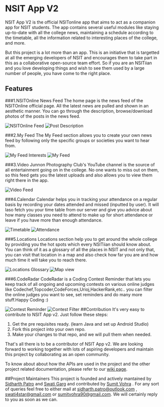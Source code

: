 # NSIT App V2
NSIT App V2 is the official NSITonline app that aims to act as a companion app for NSIT students. The app contains several useful modules like staying up-to-date with all the college news, maintaining a schedule according to the timetable, all the information related to interesting places of the college, and more.

But this project is a lot more than an app. This is an initiative that is targetted at all the emerging developers of NSIT and encourages them to take part in this as a collaborative open-source team effort. So if you are an NSITiian and you love developing things and wish to see them used by a large number of people, you have come to the right place. 

## Features
###1.NSITOnline News Feed
The home page is the news feed of the NSITOnline official page. All the latest news are pulled and shown in an aesthetic manner. You can go through the description, browse/download photos of the posts in the news feed.

![NSITOnline Feed](/../master/app/src/main/res/drawable/1.png "NSITOnline Feed" )
![Post Description](/../master/app/src/main/res/drawable/7.png "Post Description")

###2.My Feed
The My Feed section allows you to create your own news feed by following only the specific groups or societies you want to hear from.

![My Feed Interests](/../master/app/src/main/res/drawable/2.png "My Feed Interests")
![My Feed](/../master/app/src/main/res/drawable/3.png "My Feed")

###3.Video
Junnon Photography Club's YouTube channel is the source of all entertainment going on in the college. No one wants to miss out on them, so this feed gets you the latest uploads and also allows you to view them right there in the app. 

![Video Feed](/../master/app/src/main/res/drawable/4.png "Video Feed")

###4.Calendar
Calendar helps you in tracking your attendance on a regular basis by recording your dates attended and missed (inputted by user). It will laso fetch you your time table from our server and give you advice about how many classes you need to attend to make up for short attendance or leave if you have more than enough attendance.

![Timetable](/../master/app/src/main/res/drawable/5.png "Timetable")
![Attendance](/../master/app/src/main/res/drawable/6.png "Attendance")

###5.Locations
Locations section help you to get around the whole college by providing you the hot spots which every NSITiian should know about. You can think of it as a glossary of all the places in NSIT and not only that, you can visit that location in a map and also check how far you are and how much time it will take you to reach there.

![Locations Glossary](/../master/app/src/main/res/drawable/8.png "Locations Glossary")
![Map view](/../master/app/src/main/res/drawable/9.png "Map view")

###6.CodeRadar 
CodeRadar is a Coding Contest Reminder that lets you keep track of all ongoing and upcoming contests on various online judges like Codechef,Topcoder,CodeForces,Urioj,HackerRank,etc..  you can filter the online judges you want to see, set reminders and do many more stuff.Happy Coding :)

![Contest Reminder](/../master/app/src/main/res/drawable/10.png "Contest Reminder")
![Contest Filter](/../master/app/src/main/res/drawable/11.png "Contest Filter")
##Contribution
It's very easy to contribute to NSIT App v2. Just follow these steps:

1. Get the pre requisites ready. (learn Java and set up Android Studio)
2. Fork this project into your own repo.
3. Make your changes to that repo, and we will pull them when needed.

That's all there is to be a contributor of NSIT App v2. We are looking forward to working together with lots of aspiring developers and maintain this project by collaborating as an open community.

To know about about how the APIs are used in the project and the other project related documentation, please refer to our [ wiki page](https://github.com/Swati4star/NSIT-App-v2/wiki).

##Project Maintainers
This project is founded and actively mantained by [Sidharth Patro](https://github.com/sdpatro/) and [Swati Garg](https://github.com/Swati4star/) and contributed by [Sumit Vohra](https://github.com/saisumit/)  . For any sort of queries feel free to either mail at sidharth.patro@outlook.com , swati4star@gmail.com or sumitvohra90@gmail.com. We will certainly reply to you as soon as we can.
